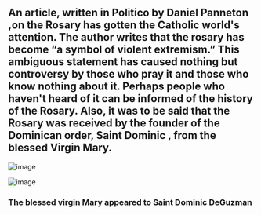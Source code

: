 ## An article, written in Politico by Daniel Panneton ,on the Rosary has gotten the Catholic world's attention.  The author writes that the rosary has become “a symbol of violent extremism.”  This ambiguous statement has caused nothing but controversy by those who pray it and those who know nothing about it.  Perhaps people who haven't heard of it can be informed of the history of the Rosary.  Also, it was to be said that the Rosary was received by the founder of the Dominican order, Saint Dominic , from the blessed Virgin Mary.  
![image](https://user-images.githubusercontent.com/111818082/187053798-4cd88063-590a-42b4-9833-4eeedcb1bf35.png)

![image](https://user-images.githubusercontent.com/111818082/217076363-a385407a-4c5d-4f78-820e-f7a2164b3837.png)


### The blessed virgin Mary appeared to Saint Dominic DeGuzman 
